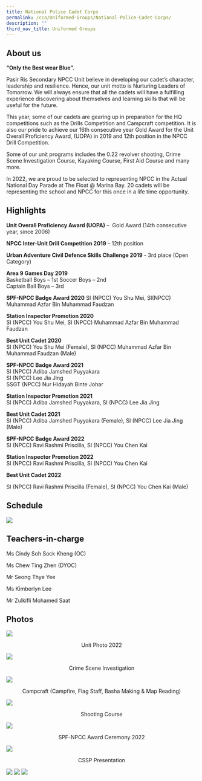 ```yaml
---
title: National Police Cadet Corps
permalink: /cca/Uniformed-Groups/National-Police-Cadet-Corps/
description: ""
third_nav_title: Uniformed Groups
---
```

About us
--------

**“Only the Best wear Blue”.**

Pasir Ris Secondary NPCC Unit believe in developing our cadet’s character, leadership and resilience. Hence, our unit motto is Nurturing Leaders of Tomorrow. We will always ensure that all the cadets will have a fulfilling experience discovering about themselves and learning skills that will be useful for the future.  

This year, some of our cadets are gearing up in preparation for the HQ competitions such as the Drills Competition and Campcraft competition. It is also our pride to achieve our 16th consecutive year Gold Award for the Unit Overall Proficiency Award, (UOPA) in 2019 and 12th position in the NPCC Drill Competition.

Some of our unit programs includes the 0.22 revolver shooting, Crime Scene Investigation Course, Kayaking Course, First Aid Course and many more. 

In 2022, we are proud to be selected to representing NPCC in the Actual National Day Parade at The Float @ Marina Bay. 20 cadets will be representing the school and NPCC for this once in a life time opportunity.

Highlights
----------

**Unit Overall Proficiency Award (UOPA)** –  Gold Award (14th consecutive year, since 2006)  

**NPCC Inter-Unit Drill Competition 2019** – 12th position  

**Urban Adventure Civil Defence Skills Challenge 2019** \- 3rd place (Open Category)  

**Area 9 Games Day 2019**  
Basketball Boys – 1st Soccer Boys – 2nd  
Captain Ball Boys – 3rd 

**SPF-NPCC Badge Award 2020** SI (NPCC) You Shu Mei, SI(NPCC) Muhammad Azfar Bin Muhammad Faudzan

**Station Inspector Promotion 2020**  
SI (NPCC) You Shu Mei, SI (NPCC) Muhammad Azfar Bin Muhammad Faudzan

**Best Unit Cadet 2020**  
SI (NPCC) You Shu Mei (Female), SI (NPCC) Muhammad Azfar Bin Muhammad Faudzan (Male)

**SPF-NPCC Badge Award 2021**  
SI (NPCC) Adiba Jamshed Puyyakara  
SI (NPCC) Lee Jia Jing  
SSGT (NPCC) Nur Hidayah Binte Johar

**Station Inspector Promotion 2021**  
SI (NPCC) Adiba Jamshed Puyyakara, SI (NPCC) Lee Jia Jing 

**Best Unit Cadet 2021**  
SI (NPCC) Adiba Jamshed Puyyakara (Female), SI (NPCC) Lee Jia Jing (Male)

**SPF-NPCC Badge Award 2022**  
SI (NPCC) Ravi Rashmi Priscilla, SI (NPCC) You Chen Kai

**Station Inspector Promotion 2022**  
SI (NPCC) Ravi Rashmi Priscilla, SI (NPCC) You Chen Kai

  

**Best Unit Cadet 2022**

SI (NPCC) Ravi Rashmi Priscilla (Female), SI (NPCC) You Chen Kai (Male)

Schedule
--------
![](/images/npcc.png)

Teachers-in-charge
------------------

Ms Cindy Soh Sock Kheng (OC)

Ms Chew Ting Zhen (DYOC)

Mr Seong Thye Yee

Ms Kimberlyn Lee

Mr Zulkifli Mohamed Saat

  

Photos
------
![](/images/UNIT%20PHOTO%202022.jpeg)
<center>Unit Photo 2022</center>

![](/images/NPCC-%20CSI.png)
<center>Crime Scene Investigation</center>

![](/images/NPCC%20-%20Campfire.png)
<center>Campcraft (Campfire, Flag Staff, Basha Making & Map Reading)</center>

![](/images/Shooting.jpeg)
<center>Shooting Course</center>

![](/images/SPF-NPCC%20Award%20Ceremony%202022.jpeg)
<center>SPF-NPCC Award Ceremony 2022</center>

![](/images/cssp.jpeg)
<center>CSSP Presentation</center>

![](/images/NDP%20at%20Platform.jpeg)
![](/images/NDP%20at%20Platform1.jpeg)
![](/images/NDP%20at%20Platform2.jpeg)